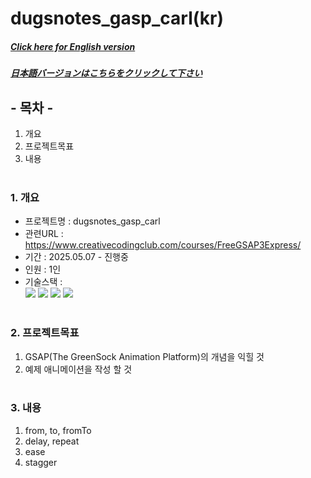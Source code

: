 # dugsnotes_gasp_carl(kr)

##### [Click here for English version](README_EN.md)

##### [日本語バージョンはこちらをクリックして下さい](README_JP.md)

## - 목차 -

1. 개요
2. 프로젝트목표
3. 내용
   </br>
   </br>

### 1. 개요

- 프로젝트명 : dugsnotes_gasp_carl
- 관련URL : https://www.creativecodingclub.com/courses/FreeGSAP3Express/
- 기간 : 2025.05.07 - 진행중
- 인원 : 1인
- 기술스택 : </br>
  <img src="https://img.shields.io/badge/html-E34F26?style=for-the-badge&logo=html5&logoColor=white">
  <img src="https://img.shields.io/badge/css-1572B6?style=for-the-badge&logo=css3&logoColor=white">
  <img src="https://img.shields.io/badge/javascript-F7DF1E?style=for-the-badge&logo=javascript&logoColor=white">
  <img src="https://img.shields.io/badge/gsap-88CE02?style=for-the-badge&logo=greensock&logoColor=white">
  </br>
  </br>

### 2. 프로젝트목표

1. GSAP(The GreenSock Animation Platform)의 개념을 익힐 것
2. 예제 애니메이션을 작성 할 것
   </br>
   </br>

### 3. 내용

1. from, to, fromTo
2. delay, repeat
3. ease
4. stagger
